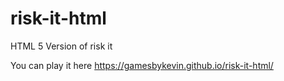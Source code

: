 # risk-it-html

HTML 5 Version of risk it

You can play it here 
https://gamesbykevin.github.io/risk-it-html/

